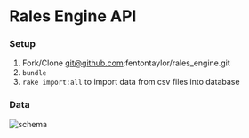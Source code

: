 # Rales Engine API

### Setup
1) Fork/Clone git@github.com:fentontaylor/rales_engine.git
2) `bundle`
3) `rake import:all` to import data from csv files into database

### Data
![schema](https://user-images.githubusercontent.com/18686466/66276988-68d27d00-e855-11e9-94b5-bac3bea0c7a2.png)

